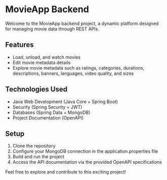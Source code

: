 # MovieApp Backend

Welcome to the MovieApp backend project, a dynamic platform designed for managing movie data through REST APIs.

## Features
- Load, unload, and watch movies
- Edit movie metadata details
- Explore movie metadata such as ratings, categories, durations, descriptions, banners, languages, video quality, and sizes

## Technologies Used
- Java Web Development (Java Core + Spring Boot)
- Security (Spring Security + JWT)
- Databases (Spring Data + MongoDB)
- Project Documentation (OpenAPI)

## Setup
1. Clone the repository
2. Configure your MongoDB connection in the application.properties file
3. Build and run the project
4. Access the API documentation via the provided OpenAPI specifications

Feel free to explore and contribute to this exciting project!
